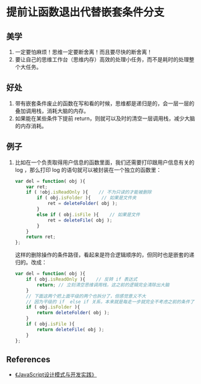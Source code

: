 # 提前让函数退出代替嵌套条件分支

## 美学
1. 一定要怕麻烦！思维一定要断舍离！而且要尽快的断舍离！
2. 要让自己的思维工作台（思维内存）高效的处理小任务，而不是耗时的处理整个大任务。


## 好处
1. 带有嵌套条件废止的函数在写和看的时候，思维都是递归是的，会一层一层的叠加调用栈，消耗大脑的内存。
2. 如果能在某些条件下提前 return，则就可以及时的清空一层调用栈，减少大脑的内存消耗。


## 例子
1. 比如在一个负责取得用户信息的函数里面，我们还需要打印跟用户信息有关的 log ，那么打印 log 的语句就可以被封装在一个独立的函数里：
    ```js
    var del = function( obj ){
        var ret;
        if ( !obj.isReadOnly ){    // 不为只读的才能被删除
            if ( obj.isFolder ){    // 如果是文件夹
                ret = deleteFolder( obj );
            }
            else if ( obj.isFile ){    // 如果是文件
                ret = deleteFile( obj );
            }
        }
        return ret;
    };
    ```
    这样的删除操作的条件路径，看起来是符合逻辑顺序的，但同时也是嵌套的递归的。改成：
    ```js
    var del = function( obj ){
        if ( obj.isReadOnly ){    // 反转 if 表达式
            return; // 立刻清空思维调用栈，这之前的逻辑完全清除出大脑
        }
        // 下面这两个把上面平级的两个也拆分了，但感觉意义不大
        // 因为平级的 if  else if 关系，本来就是每走一步就完全不考虑之前的条件了
        if ( obj.isFolder ){
            return deleteFolder( obj );
        }
        if ( obj.isFile ){
            return deleteFile( obj );
        }
    };
    ```



## References
* [《JavaScript设计模式与开发实践》](https://book.douban.com/subject/26382780/)
